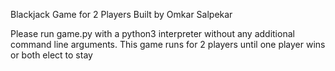 Blackjack Game for 2 Players
Built by Omkar Salpekar

Please run game.py with a python3 interpreter without any additional command line arguments.
This game runs for 2 players until one player wins or both elect to stay
